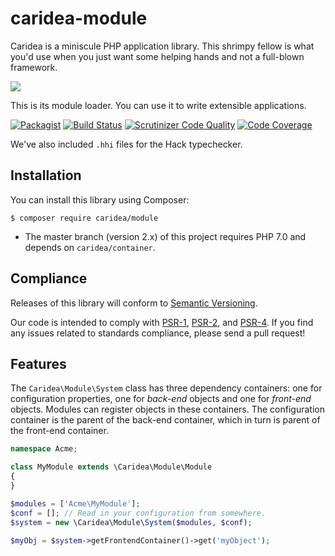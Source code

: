 # caridea-module
Caridea is a miniscule PHP application library. This shrimpy fellow is what you'd use when you just want some helping hands and not a full-blown framework.

![](http://libreworks.com/caridea-100.png)

This is its module loader. You can use it to write extensible applications.

[![Packagist](https://img.shields.io/packagist/v/caridea/module.svg)](https://packagist.org/packages/caridea/module)
[![Build Status](https://travis-ci.org/libreworks/caridea-module.svg)](https://travis-ci.org/libreworks/caridea-module)
[![Scrutinizer Code Quality](https://scrutinizer-ci.com/g/libreworks/caridea-module/badges/quality-score.png?b=master)](https://scrutinizer-ci.com/g/libreworks/caridea-module/?branch=master)
[![Code Coverage](https://scrutinizer-ci.com/g/libreworks/caridea-module/badges/coverage.png?b=master)](https://scrutinizer-ci.com/g/libreworks/caridea-module/?branch=master)

We've also included `.hhi` files for the Hack typechecker.

## Installation

You can install this library using Composer:

```console
$ composer require caridea/module
```

* The master branch (version 2.x) of this project requires PHP 7.0 and depends on `caridea/container`.

## Compliance

Releases of this library will conform to [Semantic Versioning](http://semver.org).

Our code is intended to comply with [PSR-1](http://www.php-fig.org/psr/psr-1/), [PSR-2](http://www.php-fig.org/psr/psr-2/), and [PSR-4](http://www.php-fig.org/psr/psr-4/). If you find any issues related to standards compliance, please send a pull request!

## Features

The `Caridea\Module\System` class has three dependency containers: one for configuration properties, one for *back-end* objects and one for *front-end* objects. Modules can register objects in these containers. The configuration container is the parent of the back-end container, which in turn is parent of the front-end container.

```php
namespace Acme;

class MyModule extends \Caridea\Module\Module
{
}

$modules = ['Acme\MyModule'];
$conf = []; // Read in your configuration from somewhere.
$system = new \Caridea\Module\System($modules, $conf);

$myObj = $system->getFrontendContainer()->get('myObject');
```
